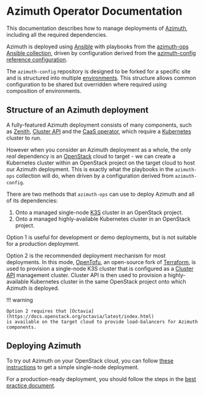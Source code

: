 # Azimuth Operator Documentation

This documentation describes how to manage deployments of
[Azimuth](https://github.com/stackhpc/azimuth), including all the required dependencies.

Azimuth is deployed using [Ansible](https://www.ansible.com/) with playbooks from the
[azimuth-ops Ansible collection](https://github.com/stackhpc/ansible-collection-azimuth-ops),
driven by configuration derived from the
[azimuth-config reference configuration](https://github.com/stackhpc/azimuth-config).

The `azimuth-config` repository is designed to be forked for a specific site and is structured
into multiple [environments](#environments). This structure allows common configuration to be
shared but overridden where required using composition of environments.

## Structure of an Azimuth deployment

A fully-featured Azimuth deployment consists of many components, such as
[Zenith](https://github.com/stackhpc/zenith), [Cluster API](https://cluster-api.sigs.k8s.io/)
and the [CaaS operator](https://github.com/stackhpc/azimuth-caas-operator), which
require a [Kubernetes](https://kubernetes.io/) cluster to run.

However when you consider an Azimuth deployment as a whole, the only _real_ dependency is
an [OpenStack](https://www.openstack.org/) cloud to target - we can create a Kubernetes
cluster within an OpenStack project on the target cloud to host our Azimuth deployment.
This is exactly what the playbooks in the `azimuth-ops` collection will do, when driven by
a configuration derived from `azimuth-config`.

There are two methods that `azimuth-ops` can use to deploy Azimuth and all of its
dependencies:

  1. Onto a managed single-node [K3S](https://k3s.io/) cluster in an OpenStack project.
  2. Onto a managed highly-available Kubernetes cluster in an OpenStack project.

Option 1 is useful for development or demo deployments, but is not suitable for a production
deployment.

Option 2 is the recommended deployment mechanism for most deployments. In this mode,
[OpenTofu](https://opentofu.org/), an open-source fork of [Terraform](https://www.terraform.io/),
is used to provision a single-node K3S cluster that is configured as a
[Cluster API](https://cluster-api.sigs.k8s.io/) management cluster. Cluster API is then
used to provision a highly-available Kubernetes cluster in the same OpenStack project
onto which Azimuth is deployed.

!!! warning

    Option 2 requires that [Octavia](https://docs.openstack.org/octavia/latest/index.html)
    is available on the target cloud to provide load-balancers for Azimuth components.

## Deploying Azimuth

To try out Azimuth on your OpenStack cloud, you can follow [these instructions](./try.md)
to get a simple single-node deployment.

For a production-ready deployment, you should follow the steps in the
[best practice document](./best-practice.md).
